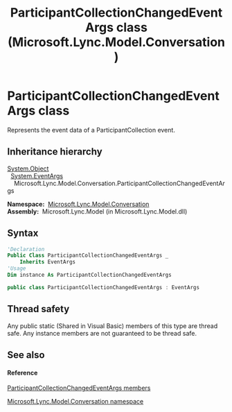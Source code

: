 ﻿---
title: ParticipantCollectionChangedEventArgs class (Microsoft.Lync.Model.Conversation)
TOCTitle: ParticipantCollectionChangedEventArgs class
ms:assetid: T:Microsoft.Lync.Model.Conversation.ParticipantCollectionChangedEventArgs_DI_3_UC_OCS14MrefLyncWPF
ms:mtpsurl: https://msdn.microsoft.com/en-us/library/microsoft.lync.model.conversation.participantcollectionchangedeventargs_di_3_uc_ocs14mreflyncwpf(v=office.15)
ms:contentKeyID: 48600581
ms.date: 07/28/2014
mtps_version: v=office.15
f1_keywords:
- Microsoft.Lync.Model.Conversation.ParticipantCollectionChangedEventArgs
dev_langs:
- CSharp
- JScript
- VB
- other
---

# ParticipantCollectionChangedEventArgs class

Represents the event data of a ParticipantCollection event.

## Inheritance hierarchy

[System.Object](http://msdn2.microsoft.com/en-us/library/e5kfa45b)  
  [System.EventArgs](http://msdn2.microsoft.com/en-us/library/118wxtk3)  
    Microsoft.Lync.Model.Conversation.ParticipantCollectionChangedEventArgs  

**Namespace:**  [Microsoft.Lync.Model.Conversation](microsoft-lync-model-conversation-namespace_2.md)  
**Assembly:**  Microsoft.Lync.Model (in Microsoft.Lync.Model.dll)

## Syntax

``` vb
'Declaration
Public Class ParticipantCollectionChangedEventArgs _
    Inherits EventArgs
'Usage
Dim instance As ParticipantCollectionChangedEventArgs
```

``` csharp
public class ParticipantCollectionChangedEventArgs : EventArgs
```

## Thread safety

Any public static (Shared in Visual Basic) members of this type are thread safe. Any instance members are not guaranteed to be thread safe.

## See also

#### Reference

[ParticipantCollectionChangedEventArgs members](participantcollectionchangedeventargs-members-microsoft-lync-model-conversation_2.md)

[Microsoft.Lync.Model.Conversation namespace](microsoft-lync-model-conversation-namespace_2.md)

